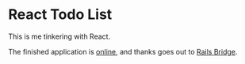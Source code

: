 # React Todo List

This is me tinkering with React.

The finished application is [online](https://s3.us-east-2.amazonaws.com/twp-media/advanced-todo-list/index.html), and
thanks goes out to [Rails Bridge](http://docs.railsbridge.org/javascript-to-do-list-with-react/).
